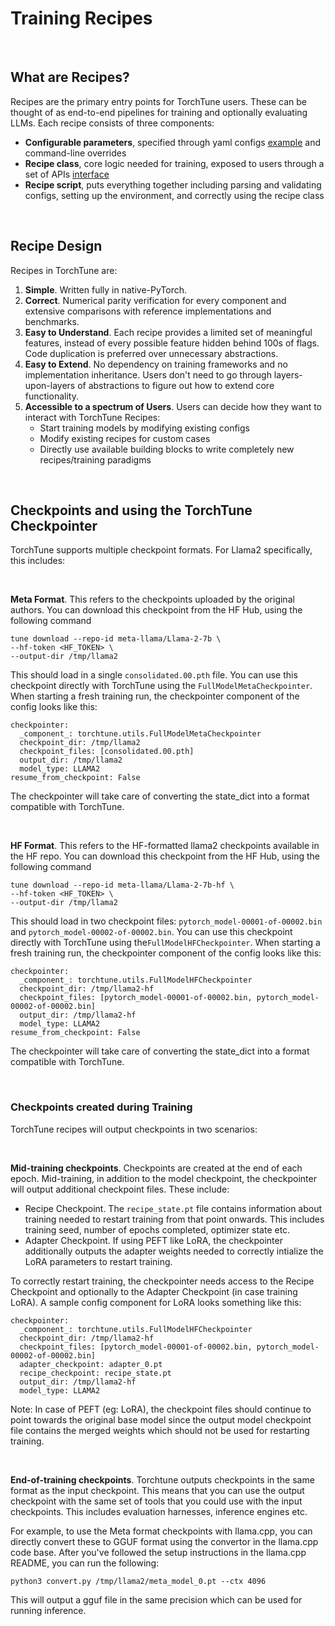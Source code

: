 # Training Recipes

&nbsp;

## What are Recipes?

Recipes are the primary entry points for TorchTune users. These can be thought of as end-to-end pipelines for training and optionally evaluating LLMs. Each recipe consists of three components:

- **Configurable parameters**, specified through yaml configs [example](https://github.com/pytorch/torchtune/blob/main/recipes/configs/7B_full.yaml) and command-line overrides
- **Recipe class**, core logic needed for training, exposed to users through a set of APIs [interface](https://github.com/pytorch/torchtune/blob/main/recipes/interfaces.py)
- **Recipe script**, puts everything together including parsing and validating configs, setting up the environment, and correctly using the recipe class

&nbsp;

## Recipe Design

Recipes in TorchTune are:

1. **Simple**. Written fully in native-PyTorch.
2. **Correct**. Numerical parity verification for every component and extensive comparisons with reference implementations and benchmarks.
3. **Easy to Understand**. Each recipe provides a limited set of meaningful features, instead of every possible feature hidden behind 100s of flags. Code duplication is preferred over unnecessary abstractions.
4. **Easy to Extend**. No dependency on training frameworks and no implementation inheritance. Users don't need to go through layers-upon-layers of abstractions to figure out how to extend core functionality.
5. **Accessible to a spectrum of Users**. Users can decide how they want to interact with TorchTune Recipes:
    - Start training models by modifying existing configs
    - Modify existing recipes for custom cases
    - Directly use available building blocks to write completely new recipes/training paradigms

&nbsp;

## Checkpoints and using the TorchTune Checkpointer

TorchTune supports multiple checkpoint formats. For Llama2 specifically, this includes:

&nbsp;

**Meta Format**. This refers to the checkpoints uploaded by the original authors. You can download this checkpoint from the
HF Hub, using the following command
```
tune download --repo-id meta-llama/Llama-2-7b \
--hf-token <HF_TOKEN> \
--output-dir /tmp/llama2
```
This should load in a single `consolidated.00.pth` file. You can use this checkpoint directly with TorchTune using the
`FullModelMetaCheckpointer`. When starting a fresh training run, the checkpointer component of the config looks like this:
```
checkpointer:
  _component_: torchtune.utils.FullModelMetaCheckpointer
  checkpoint_dir: /tmp/llama2
  checkpoint_files: [consolidated.00.pth]
  output_dir: /tmp/llama2
  model_type: LLAMA2
resume_from_checkpoint: False
```
The checkpointer will take care of converting the state_dict into a format compatible with TorchTune.

&nbsp;

**HF Format**. This refers to the HF-formatted llama2 checkpoints available in the HF repo. You can download this checkpoint from the HF Hub, using the following command
```
tune download --repo-id meta-llama/Llama-2-7b-hf \
--hf-token <HF_TOKEN> \
--output-dir /tmp/llama2
```
This should load in two checkpoint files: `pytorch_model-00001-of-00002.bin` and  `pytorch_model-00002-of-00002.bin`. You can use this checkpoint directly with TorchTune using the`FullModelHFCheckpointer`. When starting a fresh training run, the checkpointer component of the config looks like this:
```
checkpointer:
  _component_: torchtune.utils.FullModelHFCheckpointer
  checkpoint_dir: /tmp/llama2-hf
  checkpoint_files: [pytorch_model-00001-of-00002.bin, pytorch_model-00002-of-00002.bin]
  output_dir: /tmp/llama2-hf
  model_type: LLAMA2
resume_from_checkpoint: False
```
The checkpointer will take care of converting the state_dict into a format compatible with TorchTune.

&nbsp;

### Checkpoints created during Training

TorchTune recipes will output checkpoints in two scenarios:

&nbsp;

**Mid-training checkpoints**. Checkpoints are created at the end of each epoch. Mid-training, in addition to the model checkpoint, the checkpointer will output additional checkpoint files. These include:
- Recipe Checkpoint. The `recipe_state.pt` file contains information about training needed to restart training from that point onwards. This includes training seed, number of epochs completed, optimizer state etc.
- Adapter Checkpoint. If using PEFT like LoRA, the checkpointer additionally outputs the adapter weights needed to correctly intialize the LoRA parameters to restart training.

To correctly restart training, the checkpointer needs access to the Recipe Checkpoint and optionally to the Adapter Checkpoint (in case training LoRA). A sample config component for LoRA looks something like this:

```
checkpointer:
  _component_: torchtune.utils.FullModelHFCheckpointer
  checkpoint_dir: /tmp/llama2-hf
  checkpoint_files: [pytorch_model-00001-of-00002.bin, pytorch_model-00002-of-00002.bin]
  adapter_checkpoint: adapter_0.pt
  recipe_checkpoint: recipe_state.pt
  output_dir: /tmp/llama2-hf
  model_type: LLAMA2
```

Note: In case of PEFT (eg: LoRA), the checkpoint files should continue to point towards the original base model since the output model checkpoint file contains the merged weights which should not be used for restarting training.

&nbsp;

**End-of-training checkpoints**. Torchtune outputs checkpoints in the same format as the input checkpoint. This means that you can use the output checkpoint with the same set of tools that you could use with the input checkpoints. This includes evaluation harnesses, inference engines etc.

For example, to use the Meta format checkpoints with llama.cpp, you can directly convert these to GGUF format using the convertor in the llama.cpp code base. After you've followed the setup instructions in the llama.cpp README, you can run the following:

```
python3 convert.py /tmp/llama2/meta_model_0.pt --ctx 4096
```

This will output a gguf file in the same precision which can be used for running inference.
